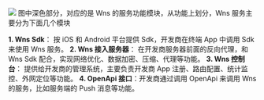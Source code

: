 
![](http://imgcache.tcecqpoc.fsphere.cn/image/main.qcloudimg.com/raw/2e802036f508f94191738ae7e65c6bc6.png)
 图中深色部分，对应的是 Wns 的服务功能模块，从功能上划分，Wns 服务主要分为下面几个模块
 
 **1. Wns Sdk**： 按 iOS 和 Android 平台提供 Sdk，开发商在终端 App 中调用 Sdk 来使用 Wns 服务。
 **2. Wns 接入服务器**： 在开发商服务器前面的反向代理，和 Wns Sdk 配合，实现网络优化、数据加密、压缩、代理等功能。 
 **3. Wns 控制台**： 提供给开发商的管理系统，主要负责开发商 App 注册、路由配置、统计监控、外网定位等功能。
 **4. OpenApi 接口**：开发商通过调用 OpenApi 来调用 Wns 的服务，比如服务端的 Push 消息等功能。